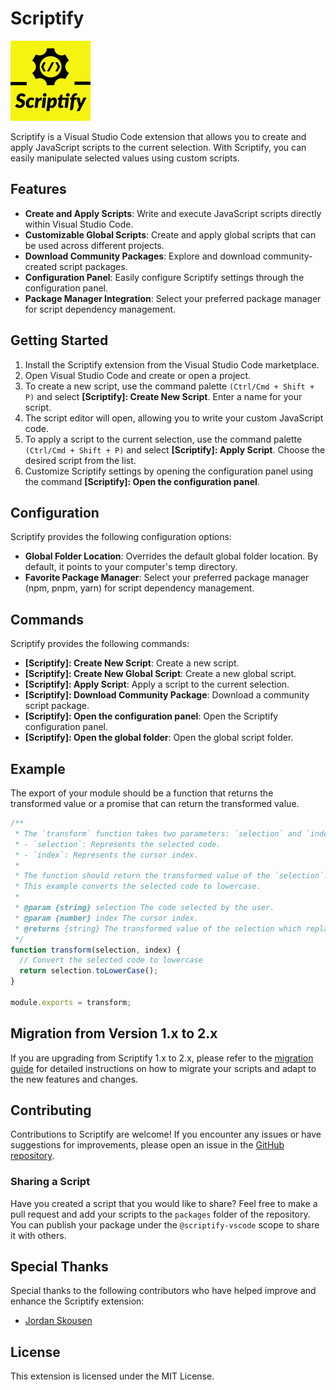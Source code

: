 # Scriptify

![Scriptify Logo](./logo.png)

Scriptify is a Visual Studio Code extension that allows you to create and apply JavaScript scripts to the current selection. With Scriptify, you can easily manipulate selected values using custom scripts.

## Features

- **Create and Apply Scripts**: Write and execute JavaScript scripts directly within Visual Studio Code.
- **Customizable Global Scripts**: Create and apply global scripts that can be used across different projects.
- **Download Community Packages**: Explore and download community-created script packages.
- **Configuration Panel**: Easily configure Scriptify settings through the configuration panel.
- **Package Manager Integration**: Select your preferred package manager for script dependency management.

## Getting Started

1. Install the Scriptify extension from the Visual Studio Code marketplace.
2. Open Visual Studio Code and create or open a project.
3. To create a new script, use the command palette `(Ctrl/Cmd + Shift + P)` and select **[Scriptify]: Create New Script**. Enter a name for your script.
4. The script editor will open, allowing you to write your custom JavaScript code.
5. To apply a script to the current selection, use the command palette `(Ctrl/Cmd + Shift + P)` and select **[Scriptify]: Apply Script**. Choose the desired script from the list.
6. Customize Scriptify settings by opening the configuration panel using the command **[Scriptify]: Open the configuration panel**.

## Configuration

Scriptify provides the following configuration options:

- **Global Folder Location**: Overrides the default global folder location. By default, it points to your computer's temp directory.
- **Favorite Package Manager**: Select your preferred package manager (npm, pnpm, yarn) for script dependency management.

## Commands

Scriptify provides the following commands:

- **[Scriptify]: Create New Script**: Create a new script.
- **[Scriptify]: Create New Global Script**: Create a new global script.
- **[Scriptify]: Apply Script**: Apply a script to the current selection.
- **[Scriptify]: Download Community Package**: Download a community script package.
- **[Scriptify]: Open the configuration panel**: Open the Scriptify configuration panel.
- **[Scriptify]: Open the global folder**: Open the global script folder.


## Example

The export of your module should be a function that returns the transformed value or a promise that can return the transformed value.

```js
/**
 * The `transform` function takes two parameters: `selection` and `index`.
 * - `selection`: Represents the selected code.
 * - `index`: Represents the cursor index.
 * 
 * The function should return the transformed value of the `selection`.
 * This example converts the selected code to lowercase.
 *
 * @param {string} selection The code selected by the user.
 * @param {number} index The cursor index.
 * @returns {string} The transformed value of the selection which replace the current selection.
 */
function transform(selection, index) {
  // Convert the selected code to lowercase
  return selection.toLowerCase();
}

module.exports = transform;


```

## Migration from Version 1.x to 2.x

If you are upgrading from Scriptify 1.x to 2.x, please refer to the [migration guide](../docs/migration.md) for detailed instructions on how to migrate your scripts and adapt to the new features and changes.

## Contributing

Contributions to Scriptify are welcome! If you encounter any issues or have suggestions for improvements, please open an issue in the [GitHub repository](https://github.com/imike57/scriptify/issues).


### Sharing a Script
Have you created a script that you would like to share? Feel free to make a pull request and add your scripts to the `packages` folder of the repository. You can publish your package under the `@scriptify-vscode` scope to share it with others.

## Special Thanks

Special thanks to the following contributors who have helped improve and enhance the Scriptify extension:

- [Jordan Skousen](https://github.com/JordanSkousen)

## License

This extension is licensed under the MIT License.